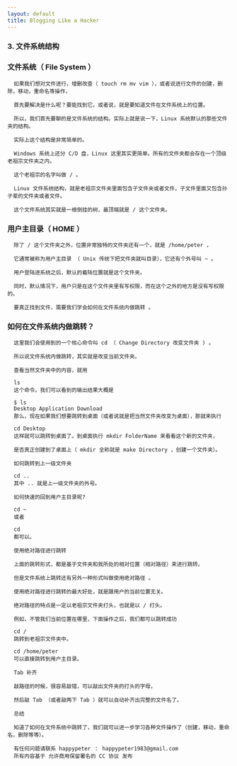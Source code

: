 ```yaml
---
layout: default
title: Blogging Like a Hacker
---
```





###   3. 文件系统结构

###  文件系统（ File System ）

      如果我们想对文件进行，增删改查（ touch rm mv vim ），或者说进行文件的创建，删除，移动，重命名等操作，

      首先要解决是什么呢？要能找到它。或者说，就是要知道文件在文件系统上的位置。

      所以，我们首先要聊的是文件系统的结构。实际上就是说一下，Linux 系统默认的那些文件夹的结构。

      实际上这个结构是非常简单的。

      Windows 系统上还分 C/D 盘，Linux 这里其实更简单。所有的文件夹都会存在一个顶级老祖宗文件夹之内。

      这个老祖宗的名字叫做 / 。

      Linux 文件系统结构，就是老祖宗文件夹里面包含子文件夹或者文件，子文件里面又包含孙子辈的文件夹或者文件。

      这个文件系统其实就是一根倒挂的树，最顶端就是 / 这个文件夹。

###   用户主目录（ HOME ）

      除了 / 这个文件夹之外，位置非常独特的文件夹还有一个，就是 /home/peter ，

      它通常被称为用户主目录 （ Unix 传统下把文件夹就叫目录），它还有个外号叫 ~ 。

      用户登陆进系统之后，默认的着陆位置就是这个文件夹。

      同时，默认情况下，用户只是在这个文件夹里有写权限，而在这个之外的地方是没有写权限的。

      要真正找到文件，需要我们学会如何在文件系统内做跳转 。

###  如何在文件系统内做跳转？

      这里我们会使用到的一个核心命令叫 cd （ Change Directory 改变文件夹 ) 。

      所以说文件系统内做跳转，其实就是改变当前文件夹。

      查看当然文件夹中的内容，就用

      ls
      这个命令。我们可以看到的输出结果大概是

      $ ls
      Desktop Application Download
      那么，现在如果我们想要跳转到桌面（或者说就是把当然文件夹改变为桌面），那就来执行

      cd Desktop
      这样就可以跳转到桌面了。到桌面执行 mkdir FolderName 来看看这个新的文件夹，

      是否真正创建到了桌面上（ mkdir 全称就是 make Directory ，创建一个文件夹）。

      如何跳转到上一级文件夹

      cd ..
      其中 .. 就是上一级文件夹的外号。

      如何快速的回到用户主目录呢?

      cd ~
      或者

      cd  
      都可以。

      使用绝对路径进行跳转

      上面的跳转形式，都是基于文件夹和我所处的相对位置（相对路径）来进行跳转。

      但是文件系统上跳转还有另外一种形式叫做使用绝对路径 。

      使用绝对路径进行跳转的最大好处，就是跟用户的当前位置无关。

      绝对路径的特点是一定以老祖宗文件夹打头，也就是以 / 打头。

      例如，不管我们当前位置在哪里，下面操作之后，我们都可以跳转成功

      cd /
      跳转到老祖宗文件夹中。

      cd /home/peter
      可以直接跳转到用户主目录。

      Tab 补齐

      敲路径的时候，很容易敲错，可以敲出文件夹的打头的字母，

      然后敲 Tab （或者敲两下 Tab ）就可以自动补齐出完整的文件名了。

      总结

      知道了如何在文件系统中跳转了，我们就可以进一步学习各种文件操作了（创建，移动，重命名，删除等等）。

      有任何问题请联系 happypeter ： happypeter1983@gmail.com
      所有内容基于 允许商用保留署名的 CC 协议 发布
